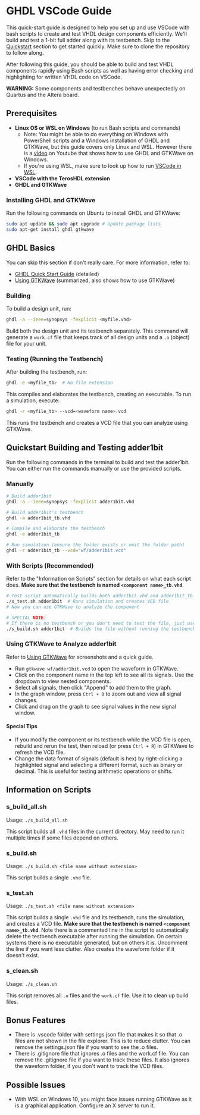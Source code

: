 # GHDL VSCode Guide

This quick-start guide is designed to help you set up and use VSCode with bash scripts to create and test VHDL design components efficiently. We'll build and test a 1-bit full adder along with its testbench. Skip to the [Quickstart](#quickstart-building-and-testing-adder1bit) section to get started quickly. Make sure to clone the repository to follow along.

After following this guide, you should be able to build and test VHDL components rapidly using Bash scripts as well as having error checking and highlighting for written VHDL code on VSCode.

**WARNING:** Some components and testbenches behave unexpectedly on Quartus and the Altera board.

## Prerequisites

- **Linux OS or WSL on Windows** (to run Bash scripts and commands)
  - Note: You might be able to do everything on Windows with PowerShell scripts and a Windows installation of GHDL and GTKWave, but this guide covers only Linux and WSL. However there is a [video](https://www.youtube.com/watch?v=H2GyAIYwZbw) on Youtube that shows how to use GHDL and GTKWave on Windows.
  - If you're using WSL, make sure to look up how to run [VSCode in WSL](https://learn.microsoft.com/en-us/windows/wsl/tutorials/wsl-vscode).
- **VSCode with the TerosHDL extension**
- **GHDL and GTKWave**

### Installing GHDL and GTKWave

Run the following commands on Ubuntu to install GHDL and GTKWave:

```sh
sudo apt update && sudo apt upgrade # Update package lists
sudo apt-get install ghdl gtkwave
```

## GHDL Basics

You can skip this section if don't really care. For more information, refer to:

- [GHDL Quick Start Guide](https://ghdl-rad.readthedocs.io/en/stable/using/QuickStartGuide.html) (detailed)
- [Using GTKWave](https://lauri.võsandi.com/hdl/gtkwave.html) (summarized, also shows how to use GTKWave)

### Building

To build a design unit, run:

```sh
ghdl -a --ieee=synopsys -fexplicit <myfile.vhd>
```

Build both the design unit and its testbench separately. This command will generate a `work.cf` file that keeps track of all design units and a `.o` (object) file for your unit.

### Testing (Running the Testbench)

After building the testbench, run:

```sh
ghdl -e <myfile_tb>  # No file extension
```

This compiles and elaborates the testbench, creating an executable. To run a simulation, execute:

```sh
ghdl -r <myfile_tb> --vcd=<waveform name>.vcd
```

This runs the testbench and creates a VCD file that you can analyze using GTKWave.

## Quickstart Building and Testing adder1bit

Run the following commands in the terminal to build and test the adder1bit. You can either run the commands manually or use the provided scripts.

### Manually

```sh
# Build adder1bit
ghdl -a --ieee=synopsys -fexplicit adder1bit.vhd

# Build adder1bit's testbench
ghdl -a adder1bit_tb.vhd

# Compile and elaborate the testbench
ghdl -e adder1bit_tb

# Run simulation (ensure the folder exists or omit the folder path)
ghdl -r adder1bit_tb --vcd="wf/adder1bit.vcd"
```

### With Scripts (Recommended)

Refer to the "Information on Scripts" section for details on what each script does. **Make sure that the testbench is named `<component name>_tb.vhd`**.

```sh
# Test script automatically builds both adder1bit.vhd and adder1bit_tb.vhd. Also creates the waveform folder.
./s_test.sh adder1bit  # Runs simulation and creates VCD file
# Now you can use GTKWave to analyze the component

# SPECIAL NOTE:
# If there is no testbench or you don't need to test the file, just use the build script
./s_build.sh adder1bit  # Builds the file without running the testbench
```

### Using GTKWave to Analyze adder1bit

Refer to [Using GTKWave](https://lauri.võsandi.com/hdl/gtkwave.html) for screenshots and a quick guide.

- Run `gtkwave wf/adder1bit.vcd` to open the waveform in GTKWave.
- Click on the component name in the top left to see all its signals. Use the dropdown to view nested components.
- Select all signals, then click "Append" to add them to the graph.
- In the graph window, press `Ctrl + 0` to zoom out and view all signal changes.
- Click and drag on the graph to see signal values in the new signal window.

#### Special Tips

- If you modify the component or its testbench while the VCD file is open, rebuild and rerun the test, then reload (or press `Ctrl + R`) in GTKWave to refresh the VCD file.
- Change the data format of signals (default is hex) by right-clicking a highlighted signal and selecting a different format, such as binary or decimal. This is useful for testing arithmetic operations or shifts.

## Information on Scripts

### s_build_all.sh

Usage: `./s_build_all.sh`

This script builds all `.vhd` files in the current directory. May need to run it multiple times if some files depend on others.

### s_build.sh

Usage: `./s_build.sh <file name without extension>`

This script builds a single `.vhd` file.

### s_test.sh

Usage: `./s_test.sh <file name without extension>`

This script builds a single `.vhd` file and its testbench, runs the simulation, and creates a VCD file. **Make sure that the testbench is named `<component name>_tb.vhd`**. Note there is a commented line in the script to automatically delete the testbench executable after running the simulation. On certain systems there is no executable generated, but on others it is. Uncomment the line if you want less clutter. Also creates the waveform folder if it doesn't exist.

### s_clean.sh

Usage: `./s_clean.sh`

This script removes all `.o` files and the `work.cf` file. Use it to clean up build files.

## Bonus Features

- There is .vscode folder with settings.json file that makes it so that .o files are not shown in the file explorer. This is to reduce clutter. You can remove the settings.json file if you want to see the .o files.
- There is .gitignore file that ignores .o files and the work.cf file. You can remove the .gitignore file if you want to track these files. It also ignores the waveform folder, if you don't want to track the VCD files.

## Possible Issues

- With WSL on Windows 10, you might face issues running GTKWave as it is a graphical application. Configure an X server to run it.
